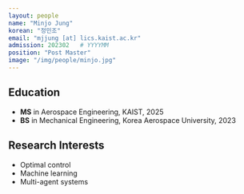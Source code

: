 ```yaml
---
layout: people
name: "Minjo Jung"
korean: "정민조"
email: "mjjung [at] lics.kaist.ac.kr"
admission: 202302   # YYYYMM
position: "Post Master"
image: "/img/people/minjo.jpg"
---
```


## Education

- **MS** in Aerospace Engineering, KAIST, 2025
- **BS** in Mechanical Engineering, Korea Aerospace University, 2023

## Research Interests

- Optimal control
- Machine learning
- Multi-agent systems
